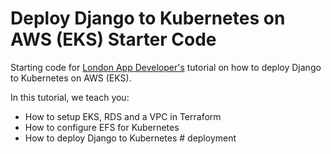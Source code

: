 # Deploy Django to Kubernetes on AWS (EKS) Starter Code

Starting code for [London App Developer's](https://londonappdeveloper.com) tutorial on how to deploy Django to Kubernetes on AWS (EKS).

In this tutorial, we teach you:

 * How to setup EKS, RDS and a VPC in Terraform
 * How to configure EFS for Kubernetes
 * How to deploy Django to Kubernetes
#   d e p l o y m e n t  
 